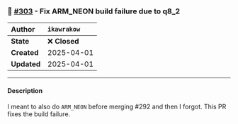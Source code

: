 ### 🐛 [#303](https://github.com/ikawrakow/ik_llama.cpp/pull/303) - Fix ARM_NEON build failure due to q8_2

| **Author** | `ikawrakow` |
| :--- | :--- |
| **State** | ❌ **Closed** |
| **Created** | 2025-04-01 |
| **Updated** | 2025-04-01 |

---

#### Description

I meant to also do `ARM_NEON` before merging #292 and then I forgot. This PR fixes the build failure.